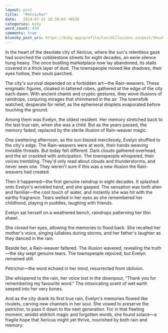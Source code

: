 ```yaml
---
layout: post
title:  "Petrichor"
date:   2024-07-22 18:39:03 +0530
categories: bsky
word_count: 434
comments: true
bluesky_post_uri: https://bsky.app/profile/lucidillusions.in/post/3kxv6d2gotn2d
---
```


In the heart of the desolate city of Xericus, where the sun's relentless gaze had scorched the cobblestone streets for eight decades, an eerie silence hung heavy. The once bustling marketplace now lay abandoned, its stalls covered in a thick layer of dust. The townspeople moved like shadows, their eyes hollow, their souls parched.

The city's survival depended on a forbidden art—the Rain-weavers. These enigmatic figures, cloaked in tattered robes, gathered at the edge of the city each dawn. With ancient chants and cryptic gestures, they wove illusions of raindrops, conjuring mirages that shimmered in the air. The townsfolk watched, desperate for relief, as the ephemeral droplets evaporated before touching the ground.

Among them was Evelyn, the oldest resident. Her memory stretched back to the last true rain, when she was a child. But as the years passed, the memory faded, replaced by the sterile illusion of Rain-weaver magic.

One sweltering afternoon, as the sun blazed mercilessly, Evelyn shuffled to the city's edge. The Rain-weavers were at work, their hands weaving invisible threads. But today felt different. Dark clouds gathered overhead, and the air crackled with anticipation. The townspeople whispered, their voices trembling. They'd only read about clouds and thunderstorms, and never seen one. They weren't sure if this was a new illusion the Rain-weavers had created.

Then it happened—the first genuine raindrop in eight decades. It splashed onto Evelyn's wrinkled hand, and she gasped. The sensation was both alien and familiar—the cool touch of water, and instantly she was hit with the earthy fragrance. Tears welled in her eyes as she remembered her childhood, playing in puddles, laughing with friends.

Evelyn sat herself on a weathered bench, raindrops patterning her thin shawl.

She closed her eyes, allowing the memories to flood back. She recalled her mother's voice, singing lullabies during storms, and her father's laughter as they danced in the rain.

Beside her, a Rain-weaver faltered. The illusion wavered, revealing the truth —the sky wept genuine tears. The townspeople rejoiced, but Evelyn remained still.

Petrichor—the word echoed in her mind, resurrected from oblivion.

She whispered to the rain, her voice lost in the downpour, "Thank you for remembering my favourite word." The intoxicating scent of wet earth seeped into her very bones.

And as the city drank its first true rain, Evelyn's memories flowed like rivulets, carving new channels in her soul. She vowed to preserve the petrichor, to pass it down to the next generation. For in that fleeting moment, amidst eldritch magic and forgotten words, she found solace—a fragile hope that Xericus might yet thrive, nourished by both rain and memory.
